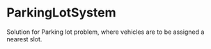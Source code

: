 # ParkingLotSystem
Solution for Parking lot problem, where vehicles are to be assigned a nearest slot.
